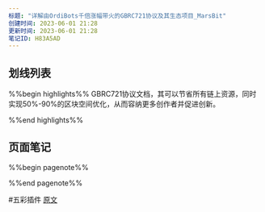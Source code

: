 ```yaml
---
标题: "详解由OrdiBots千倍涨幅带火的GBRC721协议及其生态项目_MarsBit"
创建时间: 2023-06-01 21:28
更新时间: 2023-06-01 21:28
笔记ID: H83A5AD
---
```


## 划线列表
%%begin highlights%%
GBRC721协议文档，其可以节省所有链上资源，同时实现50%-90%的区块空间优化，从而容纳更多创作者并促进创新。

%%end highlights%%

## 页面笔记
%%begin pagenote%%

%%end pagenote%%

 #五彩插件 [原文](https://news.marsbit.co/20230601082718886424.html)